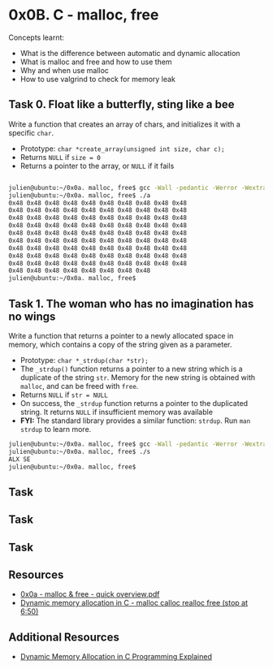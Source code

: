 # 0x0B. C - malloc, free
Concepts learnt:
- What is the difference between automatic and dynamic allocation
- What is malloc and free and how to use them
- Why and when use malloc
- How to use valgrind to check for memory leak
## Task 0. Float like a butterfly, sting like a bee
Write a function that creates an array of chars, and initializes it with a specific `char`.

- Prototype: `char *create_array(unsigned int size, char c);`
- Returns `NULL` if `size = 0`
- Returns a pointer to the array, or `NULL` if it fails
```bash

julien@ubuntu:~/0x0a. malloc, free$ gcc -Wall -pedantic -Werror -Wextra -std=gnu89 0-main.c 0-create_array.c -o a
julien@ubuntu:~/0x0a. malloc, free$ ./a
0x48 0x48 0x48 0x48 0x48 0x48 0x48 0x48 0x48 0x48
0x48 0x48 0x48 0x48 0x48 0x48 0x48 0x48 0x48 0x48
0x48 0x48 0x48 0x48 0x48 0x48 0x48 0x48 0x48 0x48
0x48 0x48 0x48 0x48 0x48 0x48 0x48 0x48 0x48 0x48
0x48 0x48 0x48 0x48 0x48 0x48 0x48 0x48 0x48 0x48
0x48 0x48 0x48 0x48 0x48 0x48 0x48 0x48 0x48 0x48
0x48 0x48 0x48 0x48 0x48 0x48 0x48 0x48 0x48 0x48
0x48 0x48 0x48 0x48 0x48 0x48 0x48 0x48 0x48 0x48
0x48 0x48 0x48 0x48 0x48 0x48 0x48 0x48 0x48 0x48
0x48 0x48 0x48 0x48 0x48 0x48 0x48 0x48
julien@ubuntu:~/0x0a. malloc, free$
```
## Task 1. The woman who has no imagination has no wings
Write a function that returns a pointer to a newly allocated space in memory, which contains a copy of the string given as a parameter.
- Prototype: `char *_strdup(char *str);`
- The `_strdup()` function returns a pointer to a new string which is a duplicate of the string `str`. Memory for the new string is obtained with `malloc`, and can be freed with `free`.
- Returns `NULL` if `str = NULL`
- On success, the `_strdup` function returns a pointer to the duplicated string. It returns `NULL` if insufficient memory was available
- **FYI:** The standard library provides a similar function: `strdup`. Run `man strdup` to learn more.
```bash
julien@ubuntu:~/0x0a. malloc, free$ gcc -Wall -pedantic -Werror -Wextra -std=gnu89 1-main.c 1-strdup.c -o s
julien@ubuntu:~/0x0a. malloc, free$ ./s
ALX SE
julien@ubuntu:~/0x0a. malloc, free$
```
## Task
## Task
## Task
## Resources
- [0x0a - malloc & free - quick overview.pdf](https://s3.amazonaws.com/alx-intranet.hbtn.io/uploads/misc/2021/1/a094c90e7f466bbeaa49cb24c8f04e7f27aaad41.pdf?X-Amz-Algorithm=AWS4-HMAC-SHA256&X-Amz-Credential=AKIARDDGGGOUSBVO6H7D%2F20240613%2Fus-east-1%2Fs3%2Faws4_request&X-Amz-Date=20240613T113537Z&X-Amz-Expires=86400&X-Amz-SignedHeaders=host&X-Amz-Signature=d0c0f2f45b06c9efb0b5f7893854c06e7897ece5629cd705af73543a8dcc37a2)
- [Dynamic memory allocation in C - malloc calloc realloc free (stop at 6:50)](https://www.youtube.com/watch?v=xDVC3wKjS64)
## Additional Resources
- [Dynamic Memory Allocation in C Programming Explained](https://www.youtube.com/watch?v=-za3kDtaMvY)
